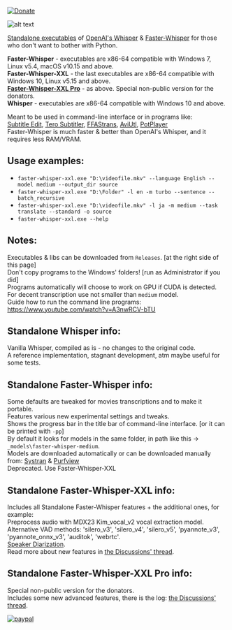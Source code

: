 [![Donate](https://img.shields.io/badge/Donate-PayPal-green.svg)](https://www.paypal.com/donate?hosted_button_id=JF5BEQE3YQGH2)   

![alt text](https://i.imgur.com/DYVm3u6.png)

[Standalone executables](https://github.com/Purfview/whisper-standalone-win/releases) of [OpenAI's Whisper](https://github.com/openai/whisper) & [Faster-Whisper](https://github.com/guillaumekln/faster-whisper) for those who don't want to bother with Python.

**Faster-Whisper** - executables are x86-64 compatible with Windows 7, Linux v5.4, macOS v10.15 and above.   
**Faster-Whisper-XXL** - the last executables are x86-64 compatible with Windows 10, Linux v5.15 and above.       
[**Faster-Whisper-XXL Pro**](https://github.com/Purfview/whisper-standalone-win/discussions/456) - as above. Special non-public version for the donators.           
**Whisper** - executables are x86-64 compatible with Windows 10 and above.   
     
Meant to be used in command-line interface or in programs like:   
[Subtitle Edit](https://github.com/SubtitleEdit/subtitleedit), [Tero Subtitler](https://github.com/URUWorks/TeroSubtitler), [FFAStrans](https://ffastrans.com/wp/), [AviUtl](https://github.com/oov/aviutl_subtitler), [PotPlayer](https://potplayer.daum.net)           
Faster-Whisper is much faster & better than OpenAI's Whisper, and it requires less RAM/VRAM.

## Usage examples:
* `faster-whisper-xxl.exe "D:\videofile.mkv" --language English --model medium --output_dir source`
* `faster-whisper-xxl.exe "D:\Folder" -l en -m turbo --sentence --batch_recursive`
* `faster-whisper-xxl.exe "D:\videofile.mkv" -l ja -m medium --task translate --standard -o source`      
* `faster-whisper-xxl.exe --help`

## Notes:

Executables & libs can be downloaded from `Releases`. [at the right side of this page]    
Don't copy programs to the Windows' folders! [run as Administrator if you did]       
Programs automatically will choose to work on GPU if CUDA is detected.   
For decent transcription use not smaller than `medium` model.   
Guide how to run the command line programs: https://www.youtube.com/watch?v=A3nwRCV-bTU     

## Standalone Whisper info:

Vanilla Whisper, compiled as is - no changes to the original code.   
A reference implementation, stagnant development, atm maybe useful for some tests.
   
## Standalone Faster-Whisper info:

Some defaults are tweaked for movies transcriptions and to make it portable.    
Features various new experimental settings and tweaks.   
Shows the progress bar in the title bar of command-line interface. [or it can be printed with `-pp`]   
By default it looks for models in the same folder, in path like this -> `_models\faster-whisper-medium`.   
Models are downloaded automatically or can be downloaded manually from: [Systran](https://huggingface.co/Systran) & [Purfview](https://huggingface.co/Purfview)        
Deprecated. Use Faster-Whisper-XXL

## Standalone Faster-Whisper-XXL info:

Includes all Standalone Faster-Whisper features + the additional ones, for example:   
Preprocess audio with MDX23 Kim_vocal_v2 vocal extraction model.   
Alternative VAD methods: 'silero_v3', 'silero_v4', 'silero_v5', 'pyannote_v3', 'pyannote_onnx_v3', 'auditok', 'webrtc'.   
[Speaker Diarization](https://github.com/Purfview/whisper-standalone-win/discussions/322).    
Read more about new features in [the Discussions' thread](https://github.com/Purfview/whisper-standalone-win/discussions/231).

## Standalone Faster-Whisper-XXL Pro info:    
    
Special non-public version for the donators.     
Includes some new advanced features, there is the log: [the Discussions' thread](https://github.com/Purfview/whisper-standalone-win/discussions/456).  
       
[![paypal](https://www.paypalobjects.com/en_US/i/btn/btn_donateCC_LG.gif)](https://www.paypal.com/donate?hosted_button_id=JF5BEQE3YQGH2)



